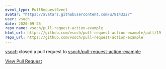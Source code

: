 ```yaml
---
event_type: PullRequestEvent
avatar: "https://avatars.githubusercontent.com/u/814322?"
user: vsoch
date: 2020-09-25
repo_name: vsoch/pull-request-action-example
html_url: https://github.com/vsoch/pull-request-action-example/pull/19
repo_url: https://github.com/vsoch/pull-request-action-example
---
```


<a href='https://github.com/vsoch' target='_blank'>vsoch</a> closed a pull request to <a href='https://github.com/vsoch/pull-request-action-example' target='_blank'>vsoch/pull-request-action-example</a>

<a href='https://github.com/vsoch/pull-request-action-example/pull/19' target='_blank'>View Pull Request</a>